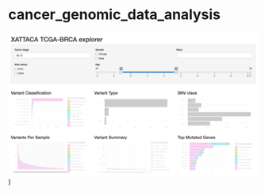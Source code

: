 # cancer_genomic_data_analysis

![Version 1 of Shiny dashboard analyzing cancer genomic data](https://github.com/amina-safdar/cancer_genomic_data_analysis/blob/d86302335e046a9aaa769c409287a3c2f063d049/img/screencapture-127-0-0-1-3360-2023-06-19-08_10_49.png))
 
  
